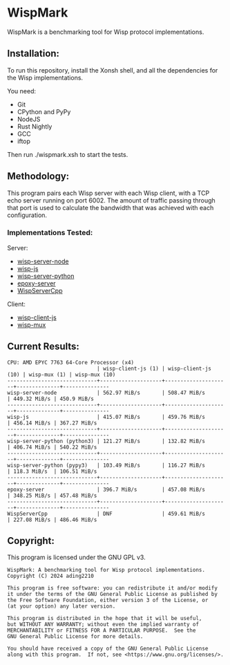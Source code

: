 # WispMark

WispMark is a benchmarking tool for Wisp protocol implementations.

## Installation:
To run this repository, install the Xonsh shell, and all the dependencies for the Wisp implementations. 

You need:
- Git
- CPython and PyPy
- NodeJS
- Rust Nightly
- GCC
- iftop

Then run ./wispmark.xsh to start the tests.

## Methodology:
This program pairs each Wisp server with each Wisp client, with a TCP echo server running on port 6002. The amount of traffic passing through that port is used to calculate the bandwidth that was achieved with each configuration. 

### Implementations Tested:
Server:
- [wisp-server-node](https://github.com/MercuryWorkshop/wisp-server-node)
- [wisp-js](https://github.com/MercuryWorkshop/wisp-client-js/blob/rewrite)
- [wisp-server-python](https://github.com/MercuryWorkshop/wisp-server-python)
- [epoxy-server](https://github.com/MercuryWorkshop/epoxy-tls/tree/multiplexed/server)
- [WispServerCpp](https://github.com/FoxMoss/WispServerCpp)

Client:
- [wisp-client-js](https://github.com/MercuryWorkshop/wisp-client-js/)
- [wisp-mux](https://github.com/MercuryWorkshop/epoxy-tls/tree/multiplexed/simple-wisp-client)

## Current Results:
```
CPU: AMD EPYC 7763 64-Core Processor (x4)
                             | wisp-client-js (1) | wisp-client-js (10) | wisp-mux (1) | wisp-mux (10)
-----------------------------+--------------------+---------------------+--------------+---------------
wisp-server-node             | 562.97 MiB/s       | 508.47 MiB/s        | 449.32 MiB/s | 450.9 MiB/s  
-----------------------------+--------------------+---------------------+--------------+---------------
wisp-js                      | 415.07 MiB/s       | 459.76 MiB/s        | 456.14 MiB/s | 367.27 MiB/s 
-----------------------------+--------------------+---------------------+--------------+---------------
wisp-server-python (python3) | 121.27 MiB/s       | 132.82 MiB/s        | 406.74 MiB/s | 540.22 MiB/s 
-----------------------------+--------------------+---------------------+--------------+---------------
wisp-server-python (pypy3)   | 103.49 MiB/s       | 116.27 MiB/s        | 118.3 MiB/s  | 106.51 MiB/s 
-----------------------------+--------------------+---------------------+--------------+---------------
epoxy-server                 | 396.7 MiB/s        | 457.08 MiB/s        | 348.25 MiB/s | 457.48 MiB/s 
-----------------------------+--------------------+---------------------+--------------+---------------
WispServerCpp                | DNF                | 459.61 MiB/s        | 227.08 MiB/s | 486.46 MiB/s 
```
## Copyright:
This program is licensed under the GNU GPL v3.

```
WispMark: A benchmarking tool for Wisp protocol implementations.
Copyright (C) 2024 ading2210

This program is free software: you can redistribute it and/or modify
it under the terms of the GNU General Public License as published by
the Free Software Foundation, either version 3 of the License, or
(at your option) any later version.

This program is distributed in the hope that it will be useful,
but WITHOUT ANY WARRANTY; without even the implied warranty of
MERCHANTABILITY or FITNESS FOR A PARTICULAR PURPOSE.  See the
GNU General Public License for more details.

You should have received a copy of the GNU General Public License
along with this program.  If not, see <https://www.gnu.org/licenses/>.
```